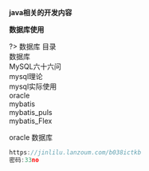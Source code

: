**java相关的开发内容**

**数据库使用**


?>  数据库 目录<br>
数据库 <br>
MySQL六十六问 <br>
mysql理论 <br>
mysql实际使用 <br>
oracle <br>
mybatis <br>
mybatis_puls <br>
mybatis_Flex <br>



oracle 数据库

```c
https://jinlilu.lanzoum.com/b038ictkb
密码:33no
```

